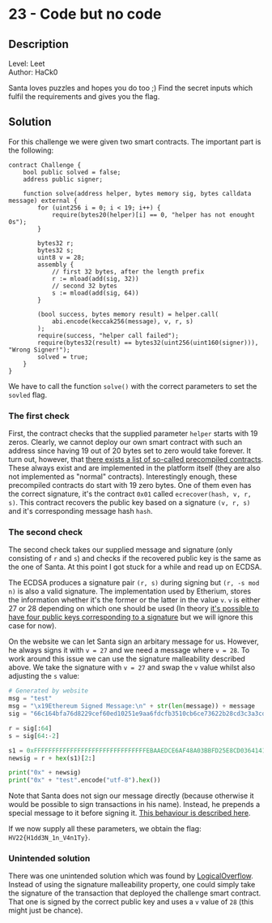 # 23 - Code but no code

## Description

Level: Leet<br/>
Author: HaCk0

Santa loves puzzles and hopes you do too ;) Find the secret inputs which fulfil the requirements and gives you the flag.

## Solution

For this challenge we were given two smart contracts. The important part is the following:

```
contract Challenge {
    bool public solved = false;
    address public signer;

    function solve(address helper, bytes memory sig, bytes calldata message) external {
        for (uint256 i = 0; i < 19; i++) {
            require(bytes20(helper)[i] == 0, "helper has not enought 0s");
        }

        bytes32 r;
        bytes32 s;
        uint8 v = 28;
        assembly {
            // first 32 bytes, after the length prefix
            r := mload(add(sig, 32))
            // second 32 bytes
            s := mload(add(sig, 64))
        }

        (bool success, bytes memory result) = helper.call(
            abi.encode(keccak256(message), v, r, s)
        );
        require(success, "helper call failed");
        require(bytes32(result) == bytes32(uint256(uint160(signer))), "Wrong Signer!");
        solved = true;
    }
}
```

We have to call the function `solve()` with the correct parameters to set the `sovled` flag.

### The first check

First, the contract checks that the supplied parameter `helper` starts with 19 zeros. Clearly, we cannot deploy our own
smart contract with such an address since having 19 out of 20 bytes set to zero would take forever. It turn out,
however, that [there exists a list of so-called precompiled
contracts](https://ethereum.stackexchange.com/questions/15479/list-of-pre-compiled-contracts). These always exist and
are implemented in the platform itself (they are also not implemented as "normal" contracts). Interestingly enough,
these precompiled contracts do start with 19 zero bytes. One of them even has the correct signature, it's the contract
`0x01` called `ecrecover(hash, v, r, s)`. This contract recovers the public key based on a signature `(v, r, s)` and
it's corresponding message hash `hash`.

### The second check

The second check takes our supplied message and signature (only consisting of `r` and `s`) and checks if the recovered
public key is the same as the one of Santa. At this point I got stuck for a while and read up on ECDSA.

The ECDSA produces a signature pair `(r, s)` during signing but `(r, -s mod n)` is also a valid signature. The
implementation used by Etherium, stores the information whether it's the former or the latter in the value `v`. `v` is
either 27 or 28 depending on which one should be used (In theory [it's possible to have four public keys corresponding
to a signature](https://crypto.stackexchange.com/questions/60218/recovery-public-key-from-secp256k1-signature-and-message)
but we will ignore this case for now).

On the website we can let Santa sign an arbitary message for us. However, he always signs it with `v = 27` and we need
a message where `v = 28`. To work around this issue we can use the signature malleability described above. We take the
signature with `v = 27` and swap the `v` value whilst also adjusting the `s` value: 

```python
# Generated by website
msg = "test"
msg = "\x19Ethereum Signed Message:\n" + str(len(message)) + message
sig = "66c164bfa76d8229cef60ed10251e9aa6fdcfb3510cb6ce73622b28cd3c3a3cd0a6d7118b1b4a0111509d5938154d3f5cae4d1b84b4628031d197e8b772ff60f1b"

r = sig[:64]
s = sig[64:-2]

s1 = 0xFFFFFFFFFFFFFFFFFFFFFFFFFFFFFFFEBAAEDCE6AF48A03BBFD25E8CD0364141 - int(s, 16)
newsig = r + hex(s1)[2:]

print("0x" + newsig)
print("0x" + "test".encode("utf-8").hex())
```

Note that Santa does not sign our message directly (because otherwise it would be possible to sign transactions in his
name). Instead, he prepends a special message to it before signing it. [This behaviour is described
here](https://ethereum.stackexchange.com/questions/20962/should-signed-text-messages-use-the-x19ethereum-signed-message-prefix).

If we now supply all these parameters, we obtain the flag: `HV22{H1dd3N_1n_V4n1Ty}`.

### Unintended solution

There was one unintended solution which was found by [LogicalOverflow](https://github.com/LogicalOverflow). Instead of
using the signature malleability property, one could simply take the signature of the transaction that deployed the
challenge smart contract. That one is signed by the correct public key and uses a `v` value of `28` (this might just be
chance).

